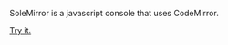 SoleMirror is a javascript console that uses CodeMirror.

[Try it.](http://kybernetikos.github.com/SoleMirror/)